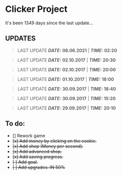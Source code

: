 # Clicker Project

It's been 1349 days since the last update...

## UPDATES

> LAST UPDATE ***DATE:*** **08.06.2021** | ***TIME:*** **02:20**

> LAST UPDATE ***DATE:*** **02.10.2017**  | ***TIME:*** **20:30**

> LAST UPDATE ***DATE:*** **02.10.2017**  | ***TIME:*** **20:00**

> LAST UPDATE ***DATE:*** **01.10.2017**  | ***TIME:*** **18:00**

> LAST UPDATE ***DATE:*** **30.09.2017** | ***TIME:*** **18:40**

> LAST UPDATE ***DATE:*** **30.09.2017** | ***TIME:*** **15:20**

> LAST UPDATE ***DATE:*** **29.09.2017** | ***TIME:*** **20:10**

## To do:
- [] Rework game
- ~~[x] Add money by clicking on the cookie.~~
- ~~[x] Add shop (Money per second).~~
- ~~[x] Add advanced shop.~~
- ~~[x] Add saving progress.~~
- ~~[ ] Add goal.~~
- ~~[ ] Add upgrades. IN 50%~~
